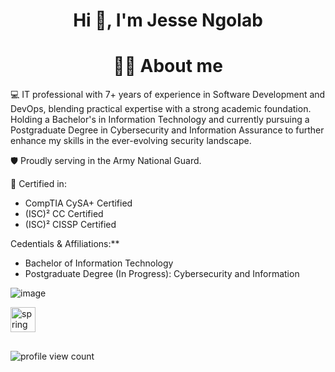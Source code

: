 <h1 align="center">Hi 👋, I'm Jesse Ngolab</h1>

<h1 align="center">🙋‍♂️ About me</h1>

💻  IT professional with 7+ years of experience in Software Development and DevOps, blending practical expertise with a strong academic foundation. Holding a Bachelor's in Information Technology and currently pursuing a Postgraduate Degree in Cybersecurity and Information Assurance to further enhance my skills in the ever-evolving security landscape.

🛡️ Proudly serving in the Army National Guard.

🔑 Certified in:
*   CompTIA CySA+ Certified
*   (ISC)² CC Certified
*   (ISC)² CISSP Certified

  Cedentials & Affiliations:**

*   Bachelor of Information Technology
*   Postgraduate Degree (In Progress): Cybersecurity and Information

![image](https://github.com/user-attachments/assets/48bef2a9-5462-4356-a2c8-889409060784)


<a href="https://spring.io/" target="_blank" rel="noreferrer"> <img src="https://www.vectorlogo.zone/logos/springio/springio-icon.svg" alt="spring" width="40" height="40"/> </a>


## 

![profile view count](https://komarev.com/ghpvc/?username=bobbyg603)



<!--
**jessn-dev/jessn-dev** is a ✨ _special_ ✨ repository because its `README.md` (this file) appears on your GitHub profile.

Here are some ideas to get you started:

- 🔭 I’m currently working on ...
- 🌱 I’m currently learning ...
- 👯 I’m looking to collaborate on ...
- 🤔 I’m looking for help with ...
- 💬 Ask me about ...
- 📫 How to reach me: ...
- 😄 Pronouns: ...
- ⚡ Fun fact: ...
-->
